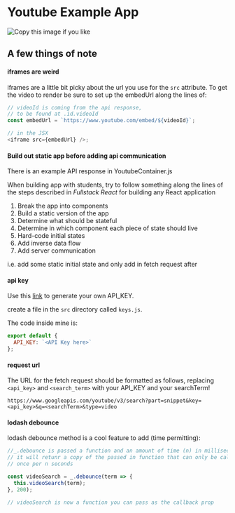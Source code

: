 # Youtube Example App

![Copy this image if you like](youtube-example-mockup-img.png)

## A few things of note

#### iframes are weird

iframes are a little bit picky about the url you use for the `src` attribute.
To get the video to render be sure to set up the embedUrl along the lines of:

```js
// videoId is coming from the api response,
// to be found at .id.videoId
const embedUrl = `https://www.youtube.com/embed/${videoId}`;

// in the JSX
<iframe src={embedUrl} />;
```

#### Build out static app before adding api communication

There is an example API response in YoutubeContainer.js

When building app with students, try to follow something along the lines of the steps described in _Fullstack React_ for building any React application

1.  Break the app into components
2.  Build a static version of the app
3.  Determine what should be stateful
4.  Determine in which component each piece of state should live
5.  Hard-code initial states
6.  Add inverse data flow
7.  Add server communication

i.e. add some static initial state and only add in fetch request after

#### api key

Use this [link](https://developers.google.com/youtube/v3/getting-started) to generate your own API_KEY.

create a file in the `src` directory called `keys.js`.

The code inside mine is:

```js
export default {
  API_KEY: `<API Key here>`
};
```

#### request url

The URL for the fetch request should be formatted as follows, replacing `<api_key>` and `<search_term>` with your API_KEY and your searchTerm!

`https://www.googleapis.com/youtube/v3/search?part=snippet&key=<api_key>&q=<searchTerm>&type=video`

#### lodash debounce

lodash debounce method is a cool feature to add (time permitting):

```js
//_.debounce is passed a function and an amount of time (n) in milliseconds.
// it will retunr a copy of the passed in function that can only be called
// once per n seconds

const videoSearch = _.debounce(term => {
  this.videoSearch(term);
}, 200);

// videoSearch is now a function you can pass as the callback prop
```
